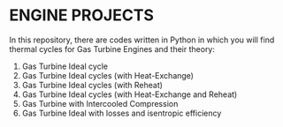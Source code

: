 # ENGINE PROJECTS
In this repository, there are codes written in Python  in which you will find thermal cycles for Gas Turbine Engines and their theory:

1. Gas Turbine Ideal cycle
2. Gas Turbine Ideal cycles (with Heat-Exchange)
3. Gas Turbine Ideal cycles (with Reheat)
4. Gas Turbine Ideal cycles (with Heat-Exchange and Reheat)
5. Gas Turbine  with Intercooled Compression
6. Gas Turbine Ideal  with losses and isentropic efficiency 